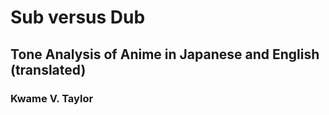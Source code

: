 # Sub versus Dub
## Tone Analysis of Anime in Japanese and English (translated)

### Kwame V. Taylor
